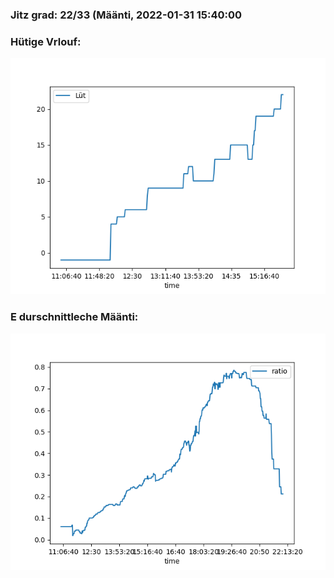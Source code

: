 ### Jitz grad: 22/33 (Määnti, 2022-01-31 15:40:00

### Hütige Vrlouf:
![Graph](Today.png)

### E durschnittleche Määnti:
![Graph](Määnti.png)